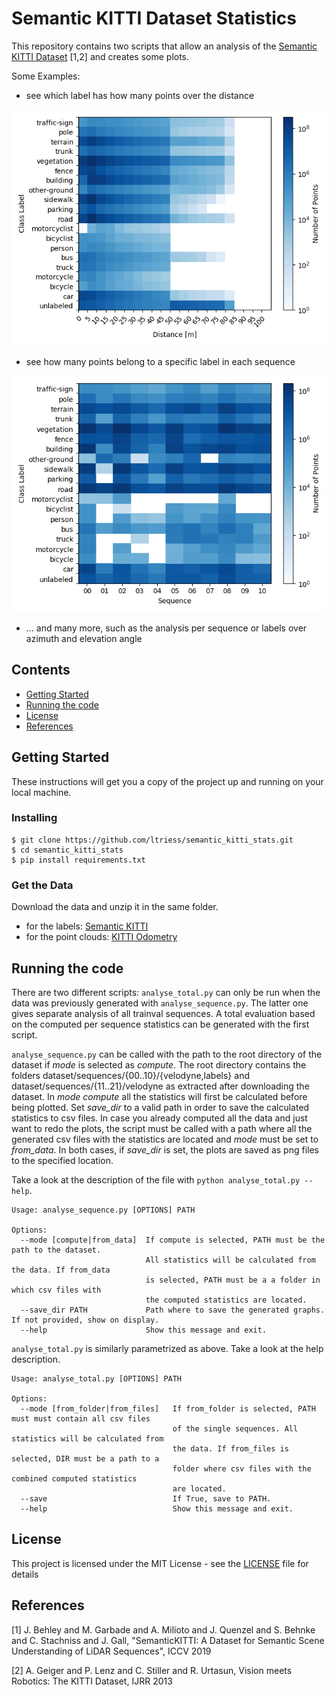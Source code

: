 # Semantic KITTI Dataset Statistics

This repository contains two scripts that allow an analysis of the 
[Semantic KITTI Dataset](http://semantic-kitti.org/) [1,2] and creates some plots.

Some Examples:
* see which label has how many points over the distance

![teaser1](/figures/total_distance_label_matrix.png)

* see how many points belong to a specific label in each sequence

![teaser2](/figures/sequence_label_matrix.png)


* ... and many more, such as the analysis per sequence or labels over azimuth and elevation angle


## Contents
* [Getting Started](#getting-started)
* [Running the code](#running-the-code)
* [License](#license)
* [References](#references)


## Getting Started

These instructions will get you a copy of the project up and running on your local machine.

### Installing

```
$ git clone https://github.com/ltriess/semantic_kitti_stats.git
$ cd semantic_kitti_stats
$ pip install requirements.txt
```

### Get the Data

Download the data and unzip it in the same folder.
* for the labels: [Semantic KITTI](http://semantic-kitti.org/dataset.html#download)
* for the point clouds: [KITTI Odometry](http://www.cvlibs.net/datasets/kitti/eval_odometry.php)

## Running the code

There are two different scripts: `analyse_total.py` can only be run when the data was previously generated with `analyse_sequence.py`.
The latter one gives separate analysis of all trainval sequences.
A total evaluation based on the computed per sequence statistics can be generated with the first script.

`analyse_sequence.py` can be called with the path to the root directory of the dataset if _mode_ is selected as _compute_.
The root directory contains the folders dataset/sequences/{00..10}/{velodyne,labels} and
dataset/sequences/{11..21}/velodyne as extracted after downloading the dataset.
In _mode_ _compute_ all the statistics will first be calculated before being plotted.
Set _save_dir_ to a valid path in order to save the calculated statistics to csv files.
In case you already computed all the data and just want to redo the plots, the script must be called with a path where 
all the generated csv files with the statistics are located and _mode_ must be set to _from_data_.
In both cases, if _save_dir_ is set, the plots are saved as png files to the specified location.

Take a look at the description of the file with `python analyse_total.py --help`.

```
Usage: analyse_sequence.py [OPTIONS] PATH

Options:
  --mode [compute|from_data]  If compute is selected, PATH must be the path to the dataset.
                              All statistics will be calculated from the data. If from_data
                              is selected, PATH must be a a folder in which csv files with
                              the computed statistics are located.
  --save_dir PATH             Path where to save the generated graphs. If not provided, show on display.
  --help                      Show this message and exit.
```

`analyse_total.py` is similarly parametrized as above. Take a look at the help description.

```
Usage: analyse_total.py [OPTIONS] PATH

Options:
  --mode [from_folder|from_files]   If from_folder is selected, PATH must must contain all csv files
                                    of the single sequences. All statistics will be calculated from
                                    the data. If from_files is selected, DIR must be a path to a 
                                    folder where csv files with the combined computed statistics 
                                    are located.
  --save                            If True, save to PATH.
  --help                            Show this message and exit.
```

## License

This project is licensed under the MIT License - see the [LICENSE](LICENSE) file for details

## References
[1] J. Behley and M. Garbade and A. Milioto and J. Quenzel and S. Behnke and C. Stachniss and J. Gall, 
"SemanticKITTI: A Dataset for Semantic Scene Understanding of LiDAR Sequences", ICCV 2019

[2] A. Geiger and P. Lenz and C. Stiller and R. Urtasun, Vision meets Robotics: The KITTI Dataset, IJRR 2013

